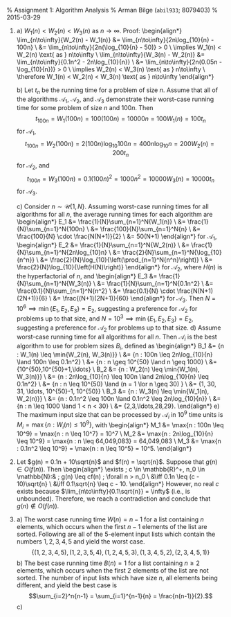 % Assignment 1: Algorithm Analysis
% Arman Bilge (`abil933`\; 8079403)
% 2015-03-29

1.
    a) $W_1(n) < W_2(n) < W_3(n)$ as $n \to \infty$. Proof:
       \begin{align*}
       \lim_{n\to\infty}{W_2(n) - W_1(n)}
       &= \lim_{n\to\infty}{2n\log_{10}{n} - 100n} \\
       &= \lim_{n\to\infty}{2n(\log_{10}{n} - 50)} > 0 \\
       \implies W_1(n) < W_2(n) \text{ as } n\to\infty \\
       \lim_{n\to\infty}{W_3(n) - W_2(n)}
       &= \lim_{n\to\infty}{0.1n^2 - 2n\log_{10}{n}} \\
       &= \lim_{n\to\infty}{2n(0.05n - \log_{10}{n})} > 0 \\
       \implies W_2(n) < W_3(n) \text{ as } n\to\infty \\
       \therefore W_1(n) < W_2(n) < W_3(n) \text{ as } n\to\infty
       \end{align*}


    b) Let $t_n$ be the running time for a problem of size $n$. Assume that all
       of the algorithms $\mathcal{A}_1$, $\mathcal{A}_2$, and $\mathcal{A}_3$
       demonstrate their worst-case running time for some problem of size $n$
       and $100n$. Then
       $$t_{100n} = W_1(100n) = 100(100n) = 10000n = 100W_1(n) = 100t_n$$
       for $\mathcal{A}_1$,
       $$t_{100n} = W_2(100n) = 2(100n)\log_{10}{100n} = 400n\log_{10}{n}
         = 200W_2(n) = 200t_n$$ for $\mathcal{A}_2$, and
       $$t_{100n} = W_3(100n) = 0.1(100n)^2 = 1000n^2 = 10000W_3(n) = 10000t_n$$
       for $\mathcal{A}_3$.

    c) Consider $n \sim \mathcal{U}\{1,N\}$. Assuming worst-case running times
       for all algorithms for all $n$, the average running times for each
       algorithm are
       \begin{align*}
       E_1 &= \frac{1}{N}\sum_{n=1}^N{W_1(n)} \\
           &= \frac{1}{N}\sum_{n=1}^N{100n} \\
           &= \frac{100}{N}\sum_{n=1}^N{n} \\
           &= \frac{100}{N} \cdot \frac{N(N+1)}{2} \\
           &= 50(N+1)
       \end{align*}
       for $\mathcal{A}_1$,
       \begin{align*}
       E_2 &= \frac{1}{N}\sum_{n=1}^N{W_2(n)} \\
           &= \frac{1}{N}\sum_{n=1}^N{2n\log_{10}n} \\
           &= \frac{2}{N}\sum_{n=1}^N{\log_{10}{n^n}} \\
           &= \frac{2}{N}\log_{10}{\left(\prod_{n=1}^N{n^n}\right)} \\
           &= \frac{2}{N}\log_{10}{\left(H(N)\right)}
       \end{align*}
       for $\mathcal{A}_2$, where $H(n)$ is the hyperfactorial of $n$, and
       \begin{align*}
       E_3 &= \frac{1}{N}\sum_{n=1}^N{W_3(n)} \\
           &= \frac{1}{N}\sum_{n=1}^N{0.1n^2} \\
           &= \frac{0.1}{N}\sum_{n=1}^N{n^2} \\
           &= \frac{0.1}{N} \cdot \frac{N(N+1)(2N+1)}{6} \\
           &= \frac{(N+1)(2N+1)}{60}
       \end{align*}
       for $\mathcal{A}_3$. Then $N = 10^6 \implies \min\{E_1,E_2,E_3\} = E_2$,
       suggesting a preference for $\mathcal{A}_2$ for problems up to that
       size, and $N = 10^3 \implies \min\{E_1,E_2,E_3\} = E_2$, suggesting a
       preference for $\mathcal{A}_2$ for problems up to that size.
    d) Assume worst-case running time for all algorithms for all $n$. Then
       $\mathcal{A}_i$ is the best algorithm to use for problem sizes $B_i$,
       defined as
       \begin{align*}
       B_1 &= \{n : W_1(n) \leq \min\{W_2(n), W_3(n)\}\} \\
           &= \{n : 100n \leq 2n\log_{10}{n} \land 100n \leq 0.1n^2\} \\
           &= \{n : n \geq 10^{50} \land n \geq 1000\} \\
           &= \{10^{50},10^{50}+1,\ldots\} \\
       B_2 &= \{n : W_2(n) \leq \min\{W_1(n), W_3(n)\}\} \\
           &= \{n : 2n\log_{10}{n} \leq 100n \land 2n\log_{10}{n} \leq 0.1n^2\} \\
           &= \{n : n \leq 10^{50} \land (n = 1 \lor n \geq 30) \} \\
           &= \{1, 30, 31, \ldots, 10^{50}-1, 10^{50}\} \\
       B_3 &= \{n : W_3(n) \leq \min\{W_1(n), W_2(n)\}\} \\
           &= \{n : 0.1n^2 \leq 100n \land 0.1n^2 \leq 2n\log_{10}{n}\} \\
           &= \{n : n \leq 1000 \land 1 < n < 30\} \\
           &= \{2,3,\ldots,28,29\}.
       \end{align*}
    e) The maximum input size that can be processed by $\mathcal{A}_i$ in
       $10^9$ time units is $M_i = \max\{n : W_i(n) \leq 10^9\}$, with
       \begin{align*}
       M_1 &= \max\{n : 100n \leq 10^9\} = \max\{n : n \leq 10^7\} = 10^7 \\
       M_2 &= \max\{n : 2n\log_{10}{n} \leq 10^9\} = \max\{n : n \leq 64,049,083\} = 64,049,083 \\
       M_3 &= \max\{n : 0.1n^2 \leq 10^9\} = \max\{n : n \leq 10^5\} = 10^5.
       \end{align*}

2. Let $g(n) = 0.1n + 10\sqrt{n}$ and $f(n) = \sqrt{n}$. Suppose that
   $g(n) \in O(f(n))$. Then
   \begin{align*}
   \exists \; c \in \mathbb{R}^+, n_0 \in \mathbb{N}:& \;
     g(n) \leq cf(n) \; \forall n > n_0 \\
   &\iff 0.1n \leq (c - 10)\sqrt{n} \\
   &\iff 0.1\sqrt{n} \leq c - 10.
   \end{align*}
   However, no real $c$ exists because
   $\lim_{n\to\infty}{0.1\sqrt{n}} = \infty$ (i.e., is unbounded). Therefore,
   we reach a contradiction and conclude that $g(n) \notin O(f(n))$.

3.
    a) The worst case running time $W(n) = n - 1$ for a list containing $n$
       elements, which occurs when the first $n - 1$ elements of the list are
       sorted. Following are all of the 5-element input lists which contain the
       numbers $1,2,3,4,5$ and yield the worst case.
       $$\{(1,2,3,4,5), (1,2,3,5,4), (1,2,4,5,3), (1,3,4,5,2), (2,3,4,5,1)\}$$
    b) The best case running time $B(n) = 1$ for a list containing $n \geq 2$
       elements, which occurs when the first 2 elements of the list are not
       sorted. The number of input lists which have size $n$, all elements
       being different, and yield the best case is
       $$\sum_{i=2}^n{n-1} = \sum_{i=1}^{n-1}{n} = \frac{n(n-1)}{2}.$$
    c)
